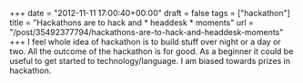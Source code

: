 
+++
date = "2012-11-11 17:00:40+00:00"
draft = false
tags = ["hackathon"]
title = "Hackathons are to hack and * headdesk * moments"
url = "/post/35492377794/hackathons-are-to-hack-and-headdesk-moments"
+++
I feel whole idea of hackathon is to build stuff over night or a day or two. All the outcome of the hackathon is for good. As a beginner it could be useful to get started to technology/language. I am biased towards prizes in hackathon.
